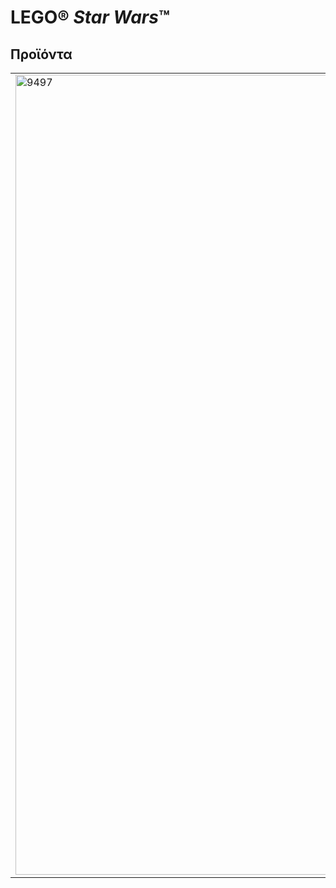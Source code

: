 <h1>LEGO® <i>Star Wars</i>™</h1>
<h2>Προϊόντα</h2>
<table>
<tr>
<td rowspan="2"><img alt="9497" src="https://www.lego.com/cdn/product-assets/product.img.pri/9497_prod.jpg" width="1280"></td>
<td><b>9497 Republic Striker-class Starfighter™</b></td>
</tr>
<tr>
<td>Ο Jedi Master Satele Shan διασχίζει το διάστημα με το κομψό Αστρομαχητικό κλάσης Striker της Δημοκρατίας. Με διαμορφώσεις πτερύγων σε λειτουργία επίθεσης και κρουαζιέρας, πυραύλους flick, πίσω αποθηκευτικό χώρο για φωτόσπαθα και ανδροειδές T7-O1, αυτό το ισχυρό αστρομαχητικό έχει όλα όσα χρειάζεται για να τα βάλει με την κακιά αυτοκρατορία των Sith! Περιλαμβάνει 3 ολοκαίνουργιες μινιατούρες: Satele Shan, Δημοκρατικός στρατιώτης και ανδροειδές αστρομέχης T7-O1.</td>
</tr>
</table>